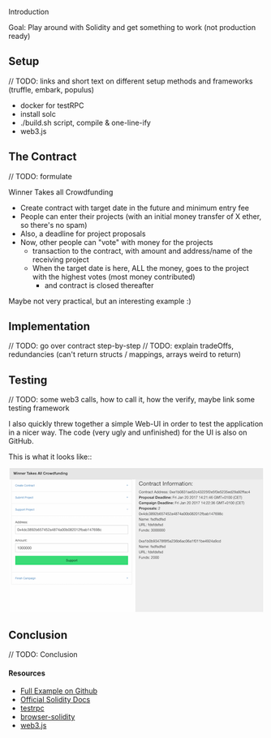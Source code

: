 Introduction

Goal: Play around with Solidity and get something to work (not production ready)

## Setup

// TODO: links and short text on different setup methods and frameworks (truffle, embark, populus)

* docker for testRPC
* install solc
* ./build.sh script, compile & one-line-ify
* web3.js

## The Contract

// TODO: formulate

Winner Takes all Crowdfunding
* Create contract with target date in the future and minimum entry fee
* People can enter their projects (with an initial money transfer of X ether, so there's no spam)
* Also, a deadline for project proposals
* Now, other people can "vote" with money for the projects
    * transaction to the contract, with amount and address/name of the receiving project
    * When the target date is here, ALL the money, goes to the project with the highest votes (most money contributed)
        * and contract is closed thereafter

Maybe not very practical, but an interesting example :)

## Implementation

// TODO: go over contract step-by-step
// TODO: explain tradeOffs, redundancies (can't return structs / mappings, arrays weird to return)

## Testing

// TODO: some web3 calls, how to call it, how the verify, maybe link some testing framework 

I also quickly threw together a simple Web-UI in order to test the application in a nicer way. The code (very ugly and unfinished) for the UI is also on GitHub.

This is what it looks like::

<center>
    <a href="images/simpleui.png" target="_blank"><img src="images/simpleui_thmb.png" /></a>
</center>

## Conclusion

// TODO: Conclusion

#### Resources

* [Full Example on Github](https://github.com/zupzup/solidity-example-crowdfunding)
* [Official Solidity Docs](http://solidity.readthedocs.io/en/develop/index.html)
* [testrpc](https://github.com/ethereumjs/testrpc)
* [browser-solidity](https://ethereum.github.io/browser-solidity/)
* [web3.js](https://github.com/ethereum/web3.js)

